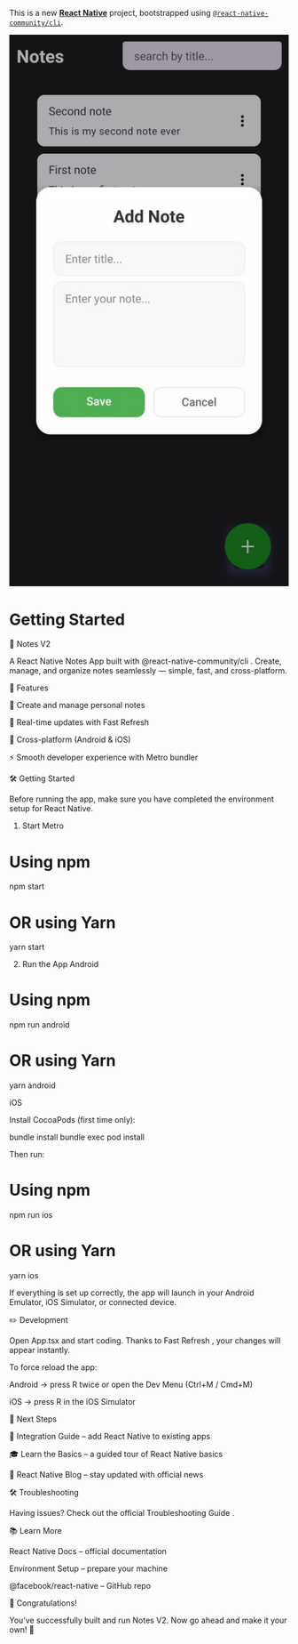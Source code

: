 This is a new [**React Native**](https://reactnative.dev) project, bootstrapped using [`@react-native-community/cli`](https://github.com/react-native-community/cli).

![Image alt](https://github.com/sbharth1/Notes-V2/blob/06a725df91a6bef809e0a5e7fec0bd2c67726147/src/public/NotesSS.jpeg)


# Getting Started
📝 Notes V2

A React Native Notes App built with @react-native-community/cli
.
Create, manage, and organize notes seamlessly — simple, fast, and cross-platform.

🚀 Features

📌 Create and manage personal notes

🔄 Real-time updates with Fast Refresh

📱 Cross-platform (Android & iOS)

⚡ Smooth developer experience with Metro bundler

🛠️ Getting Started

Before running the app, make sure you have completed the environment setup
 for React Native.

1. Start Metro
# Using npm
npm start

# OR using Yarn
yarn start

2. Run the App
Android
# Using npm
npm run android

# OR using Yarn
yarn android

iOS

Install CocoaPods (first time only):

bundle install
bundle exec pod install


Then run:

# Using npm
npm run ios

# OR using Yarn
yarn ios


If everything is set up correctly, the app will launch in your Android Emulator, iOS Simulator, or connected device.

✏️ Development

Open App.tsx and start coding. Thanks to Fast Refresh
, your changes will appear instantly.

To force reload the app:

Android → press R twice or open the Dev Menu (Ctrl+M / Cmd+M)

iOS → press R in the iOS Simulator

🧩 Next Steps

📖 Integration Guide
 – add React Native to existing apps

🎓 Learn the Basics
 – a guided tour of React Native basics

📰 React Native Blog
 – stay updated with official news

🛠️ Troubleshooting

Having issues?
Check out the official Troubleshooting Guide
.

📚 Learn More

React Native Docs
 – official documentation

Environment Setup
 – prepare your machine

@facebook/react-native
 – GitHub repo

🎉 Congratulations!

You’ve successfully built and run Notes V2. Now go ahead and make it your own! 🚀

